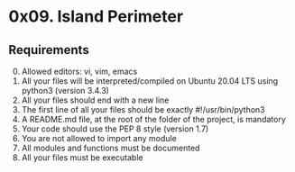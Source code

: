 # 0x09. Island Perimeter

## Requirements
0. Allowed editors: vi, vim, emacs
1. All your files will be interpreted/compiled on Ubuntu 20.04 LTS using python3 (version 3.4.3)
2. All your files should end with a new line
3. The first line of all your files should be exactly #!/usr/bin/python3
4. A README.md file, at the root of the folder of the project, is mandatory
5. Your code should use the PEP 8 style (version 1.7)
6. You are not allowed to import any module
7. All modules and functions must be documented
8. All your files must be executable
